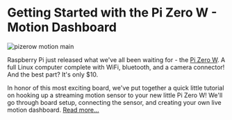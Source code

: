 # Getting Started with the Pi Zero W - Motion Dashboard

![pizerow motion main](https://cloud.githubusercontent.com/assets/10930201/24424627/d781e274-13c6-11e7-8edb-403f21ac2e6f.png)

Raspberry Pi just released what we've all been waiting for - the [Pi Zero W](https://www.raspberrypi.org/blog/raspberry-pi-zero-w-joins-family/). A full Linux computer complete with WiFi, bluetooth, and a camera connector! And the best part? It's only $10.

In honor of this most exciting board, we've put together a quick little tutorial on hooking up a streaming motion sensor to your new little Pi Zero W! We'll go through board setup, connecting the sensor, and creating your own live motion dashboard. [Read more...](https://github.com/initialstate/pi-zero-w-motion-sensor/wiki)
